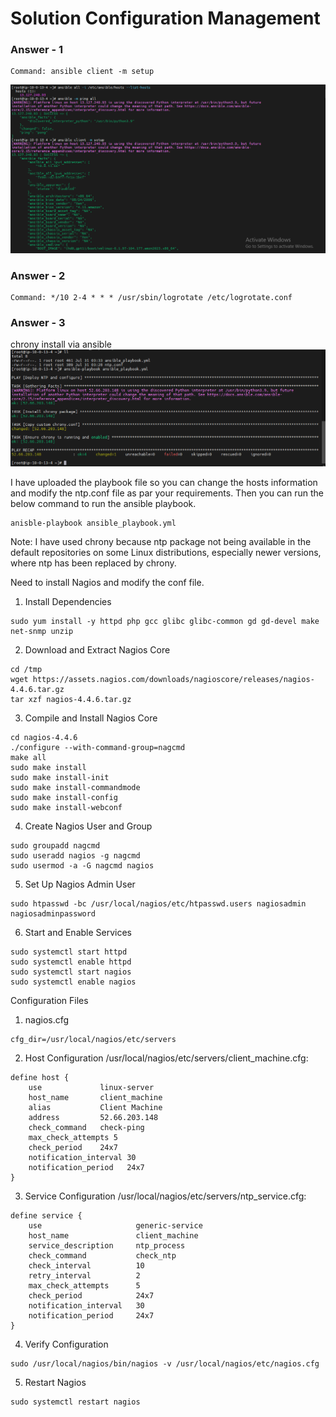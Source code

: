 # Solution Configuration Management

### Answer - 1

```
Command: ansible client -m setup
```

![Answer-1](image.png)

### Answer - 2

```
Command: */10 2-4 * * * /usr/sbin/logrotate /etc/logrotate.conf
```

### Answer - 3

chrony install via ansible
![chrony install](image-1.png)

I have uploaded the playbook file so you can change the hosts information and modify the ntp.conf file as par your requirements. Then you can run the below command to run the ansible playbook.

```
anisble-playbook ansible_playbook.yml
```

Note: I have used chrony because ntp package not being available in the default repositories on some Linux distributions, especially newer versions, where ntp has been replaced by chrony.

Need to install Nagios and modify the conf file.

1. Install Dependencies

```
sudo yum install -y httpd php gcc glibc glibc-common gd gd-devel make net-snmp unzip
```

2. Download and Extract Nagios Core

```
cd /tmp
wget https://assets.nagios.com/downloads/nagioscore/releases/nagios-4.4.6.tar.gz
tar xzf nagios-4.4.6.tar.gz
```

3. Compile and Install Nagios Core

```
cd nagios-4.4.6
./configure --with-command-group=nagcmd
make all
sudo make install
sudo make install-init
sudo make install-commandmode
sudo make install-config
sudo make install-webconf
```

4. Create Nagios User and Group

```
sudo groupadd nagcmd
sudo useradd nagios -g nagcmd
sudo usermod -a -G nagcmd nagios
```

5. Set Up Nagios Admin User

```
sudo htpasswd -bc /usr/local/nagios/etc/htpasswd.users nagiosadmin nagiosadminpassword
```

6. Start and Enable Services

```
sudo systemctl start httpd
sudo systemctl enable httpd
sudo systemctl start nagios
sudo systemctl enable nagios
```

Configuration Files

1. nagios.cfg

```
cfg_dir=/usr/local/nagios/etc/servers
```

2. Host Configuration
   /usr/local/nagios/etc/servers/client_machine.cfg:

```
define host {
    use             linux-server
    host_name       client_machine
    alias           Client Machine
    address         52.66.203.148
    check_command   check-ping
    max_check_attempts 5
    check_period    24x7
    notification_interval 30
    notification_period   24x7
}
```

3. Service Configuration
   /usr/local/nagios/etc/servers/ntp_service.cfg:

```
define service {
    use                     generic-service
    host_name               client_machine
    service_description     ntp_process
    check_command           check_ntp
    check_interval          10
    retry_interval          2
    max_check_attempts      5
    check_period            24x7
    notification_interval   30
    notification_period     24x7
}
```

4. Verify Configuration

```
sudo /usr/local/nagios/bin/nagios -v /usr/local/nagios/etc/nagios.cfg
```

5. Restart Nagios

```
sudo systemctl restart nagios
```
